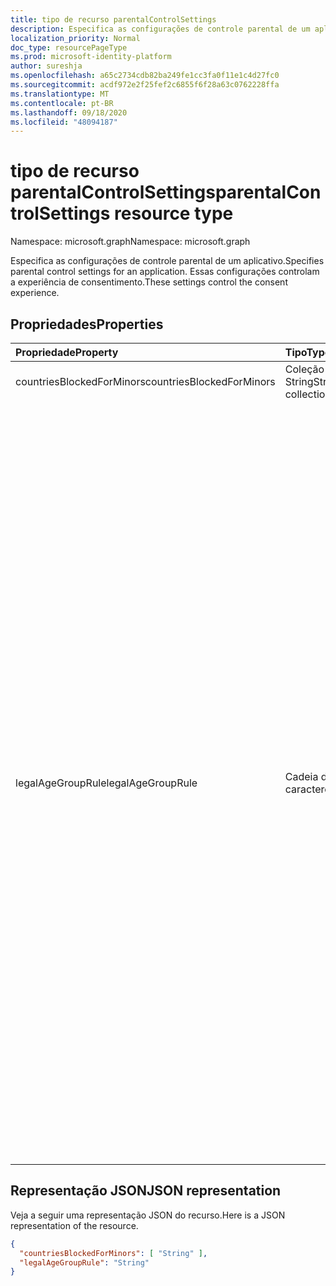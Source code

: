 ```yaml
---
title: tipo de recurso parentalControlSettings
description: Especifica as configurações de controle parental de um aplicativo. Essas configurações controlam a experiência de consentimento.
localization_priority: Normal
doc_type: resourcePageType
ms.prod: microsoft-identity-platform
author: sureshja
ms.openlocfilehash: a65c2734cdb82ba249fe1cc3fa0f11e1c4d27fc0
ms.sourcegitcommit: acdf972e2f25fef2c6855f6f28a63c0762228ffa
ms.translationtype: MT
ms.contentlocale: pt-BR
ms.lasthandoff: 09/18/2020
ms.locfileid: "48094187"
---
```

# <a name="parentalcontrolsettings-resource-type"></a><span data-ttu-id="447af-104">tipo de recurso parentalControlSettings</span><span class="sxs-lookup"><span data-stu-id="447af-104">parentalControlSettings resource type</span></span>

<span data-ttu-id="447af-105">Namespace: microsoft.graph</span><span class="sxs-lookup"><span data-stu-id="447af-105">Namespace: microsoft.graph</span></span>

<span data-ttu-id="447af-106">Especifica as configurações de controle parental de um aplicativo.</span><span class="sxs-lookup"><span data-stu-id="447af-106">Specifies parental control settings for an application.</span></span> <span data-ttu-id="447af-107">Essas configurações controlam a experiência de consentimento.</span><span class="sxs-lookup"><span data-stu-id="447af-107">These settings control the consent experience.</span></span>

## <a name="properties"></a><span data-ttu-id="447af-108">Propriedades</span><span class="sxs-lookup"><span data-stu-id="447af-108">Properties</span></span>

| <span data-ttu-id="447af-109">Propriedade</span><span class="sxs-lookup"><span data-stu-id="447af-109">Property</span></span> | <span data-ttu-id="447af-110">Tipo</span><span class="sxs-lookup"><span data-stu-id="447af-110">Type</span></span> | <span data-ttu-id="447af-111">Descrição</span><span class="sxs-lookup"><span data-stu-id="447af-111">Description</span></span> |
:---------------|:--------|:----------|
|<span data-ttu-id="447af-112">countriesBlockedForMinors</span><span class="sxs-lookup"><span data-stu-id="447af-112">countriesBlockedForMinors</span></span>|<span data-ttu-id="447af-113">Coleção String</span><span class="sxs-lookup"><span data-stu-id="447af-113">String collection</span></span>| <span data-ttu-id="447af-114">Especifica os [códigos de país ISO de duas letras](https://www.iso.org/iso-3166-country-codes.html).</span><span class="sxs-lookup"><span data-stu-id="447af-114">Specifies the [two-letter ISO country codes](https://www.iso.org/iso-3166-country-codes.html).</span></span> <span data-ttu-id="447af-115">O acesso ao aplicativo será bloqueado para menores dos países especificados nesta lista.</span><span class="sxs-lookup"><span data-stu-id="447af-115">Access to the application will be blocked for minors from the countries specified in this list.</span></span>|
|<span data-ttu-id="447af-116">legalAgeGroupRule</span><span class="sxs-lookup"><span data-stu-id="447af-116">legalAgeGroupRule</span></span>| <span data-ttu-id="447af-117">Cadeia de caracteres</span><span class="sxs-lookup"><span data-stu-id="447af-117">String</span></span> | <span data-ttu-id="447af-118">Especifica a regra de grupo de idades legais que se aplica aos usuários do aplicativo.</span><span class="sxs-lookup"><span data-stu-id="447af-118">Specifies the legal age group rule that applies to users of the app.</span></span> <span data-ttu-id="447af-119">Pode ser definido como um dos seguintes valores:</span><span class="sxs-lookup"><span data-stu-id="447af-119">Can be set to one of the following values:</span></span> <table><tr><th><span data-ttu-id="447af-120">Valor</span><span class="sxs-lookup"><span data-stu-id="447af-120">Value</span></span></th><th><span data-ttu-id="447af-121">Descrição</span><span class="sxs-lookup"><span data-stu-id="447af-121">Description</span></span></th></tr><tr><td><span data-ttu-id="447af-122">Permitir</span><span class="sxs-lookup"><span data-stu-id="447af-122">Allow</span></span></td><td><span data-ttu-id="447af-123">Padrão.</span><span class="sxs-lookup"><span data-stu-id="447af-123">Default.</span></span> <span data-ttu-id="447af-124">Impõe o mínimo legal.</span><span class="sxs-lookup"><span data-stu-id="447af-124">Enforces the legal minimum.</span></span> <span data-ttu-id="447af-125">Isso significa que o consentimento do responsável é obrigatório para menores na União Européia e na Coréia.</span><span class="sxs-lookup"><span data-stu-id="447af-125">This means parental consent is required for minors in the European Union and Korea.</span></span></td></tr><tr><td><span data-ttu-id="447af-126">RequireConsentForPrivacyServices</span><span class="sxs-lookup"><span data-stu-id="447af-126">RequireConsentForPrivacyServices</span></span></td><td><span data-ttu-id="447af-127">Impõe que o usuário especifique a data de nascimento para estar em conformidade com as regras do COOPA.</span><span class="sxs-lookup"><span data-stu-id="447af-127">Enforces the user to specify date of birth to comply with COPPA rules.</span></span> </td></tr><tr><td><span data-ttu-id="447af-128">RequireConsentForMinors</span><span class="sxs-lookup"><span data-stu-id="447af-128">RequireConsentForMinors</span></span></td><td><span data-ttu-id="447af-129">Requer o consentimento dos pais para crianças abaixo de 18, independentemente das regras secundárias do país.</span><span class="sxs-lookup"><span data-stu-id="447af-129">Requires parental consent for ages below 18, regardless of country minor rules.</span></span></td></tr><tr><td><span data-ttu-id="447af-130">RequireConsentForKids</span><span class="sxs-lookup"><span data-stu-id="447af-130">RequireConsentForKids</span></span></td><td><span data-ttu-id="447af-131">Requer o consentimento dos pais para crianças abaixo de 14, independentemente das regras secundárias do país.</span><span class="sxs-lookup"><span data-stu-id="447af-131">Requires parental consent for ages below 14, regardless of country minor rules.</span></span></td></tr><tr><td><span data-ttu-id="447af-132">BlockMinors</span><span class="sxs-lookup"><span data-stu-id="447af-132">BlockMinors</span></span></td><td><span data-ttu-id="447af-133">Bloqueia os menores de usar o aplicativo.</span><span class="sxs-lookup"><span data-stu-id="447af-133">Blocks minors from using the app.</span></span></td></tr></table> |

## <a name="json-representation"></a><span data-ttu-id="447af-134">Representação JSON</span><span class="sxs-lookup"><span data-stu-id="447af-134">JSON representation</span></span>
<span data-ttu-id="447af-135">Veja a seguir uma representação JSON do recurso.</span><span class="sxs-lookup"><span data-stu-id="447af-135">Here is a JSON representation of the resource.</span></span>

<!--{
  "blockType": "resource",
  "@odata.type": "microsoft.graph.parentalControlSettings"
}-->
```json
{
  "countriesBlockedForMinors": [ "String" ],
  "legalAgeGroupRule": "String"
}

```

